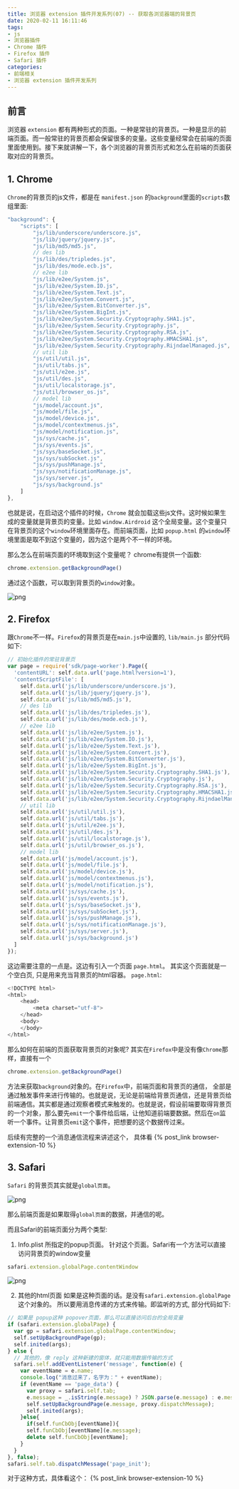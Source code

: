```yaml
---
title: 浏览器 extension 插件开发系列(07) -- 获取各浏览器端的背景页
date: 2020-02-11 16:11:46
tags: 
- js
- 浏览器插件
- Chrome 插件
- Firefox 插件
- Safari 插件
categories: 
- 前端相关
- 浏览器 extension 插件开发系列
---
```

## 前言
浏览器 `extension` 都有两种形式的页面。一种是常驻的背景页。一种是显示的前端页面。而一般常驻的背景页都会保留很多的变量。这些变量经常会在前端的页面里面使用到。接下来就讲解一下，各个浏览器的背景页形式和怎么在前端的页面获取对应的背景页。
<!--more-->
## 1. Chrome
`Chrome`的背景页的js文件，都是在 `manifest.json` 的`background`里面的`scripts`数组里面:
```javascript
"background": {
    "scripts": [
        "js/lib/underscore/underscore.js",
        "js/lib/jquery/jquery.js",
        "js/lib/md5/md5.js",
        // des lib
        "js/lib/des/tripledes.js",
        "js/lib/des/mode.ecb.js",
        // e2ee lib
        "js/lib/e2ee/System.js",
        "js/lib/e2ee/System.IO.js",
        "js/lib/e2ee/System.Text.js",
        "js/lib/e2ee/System.Convert.js",
        "js/lib/e2ee/System.BitConverter.js",
        "js/lib/e2ee/System.BigInt.js",
        "js/lib/e2ee/System.Security.Cryptography.SHA1.js",
        "js/lib/e2ee/System.Security.Cryptography.js",
        "js/lib/e2ee/System.Security.Cryptography.RSA.js",
        "js/lib/e2ee/System.Security.Cryptography.HMACSHA1.js",
        "js/lib/e2ee/System.Security.Cryptography.RijndaelManaged.js",
        // util lib
        "js/util/util.js",
        "js/util/tabs.js",
        "js/util/e2ee.js",
        "js/util/des.js",
        "js/util/localstorage.js",
        "js/util/browser_os.js",
        // model lib
        "js/model/account.js",
        "js/model/file.js",
        "js/model/device.js",
        "js/model/contextmenus.js",
        "js/model/notification.js",
        "js/sys/cache.js",
        "js/sys/events.js",
        "js/sys/baseSocket.js",
        "js/sys/subSocket.js",
        "js/sys/pushManage.js",
        "js/sys/notificationManage.js",
        "js/sys/server.js",
        "js/sys/background.js"
    ]
},
```
也就是说，在启动这个插件的时候，`Chrome` 就会加载这些js文件。这时候如果生成的变量就是背景页的变量。比如 `window.Airdroid` 这个全局变量。这个变量只在背景页的这个`window`环境里面存在。而前端页面，比如 `popup.html` 的`window`环境里面是取不到这个变量的，因为这个是两个不一样的环境。

那么怎么在前端页面的环境取到这个变量呢？ chrome有提供一个函数:
```javascript
chrome.extension.getBackgroundPage()
```
通过这个函数，可以取到背景页的`window`对象。

![png](1.png)

## 2. Firefox
跟`Chrome`不一样。`Firefox`的背景页是在`main.js`中设置的, `lib/main.js` 部分代码如下:
```javascript
// 初始化插件的常驻背景页
var page = require('sdk/page-worker').Page({
  'contentURL': self.data.url('page.html?version=1'),
  'contentScriptFile': [
    self.data.url('js/lib/underscore/underscore.js'),
    self.data.url('js/lib/jquery/jquery.js'),
    self.data.url('js/lib/md5/md5.js'),
    // des lib
    self.data.url('js/lib/des/tripledes.js'),
    self.data.url('js/lib/des/mode.ecb.js'),
    // e2ee lib
    self.data.url('js/lib/e2ee/System.js'),
    self.data.url('js/lib/e2ee/System.IO.js'),
    self.data.url('js/lib/e2ee/System.Text.js'),
    self.data.url('js/lib/e2ee/System.Convert.js'),
    self.data.url('js/lib/e2ee/System.BitConverter.js'),
    self.data.url('js/lib/e2ee/System.BigInt.js'),
    self.data.url('js/lib/e2ee/System.Security.Cryptography.SHA1.js'),
    self.data.url('js/lib/e2ee/System.Security.Cryptography.js'),
    self.data.url('js/lib/e2ee/System.Security.Cryptography.RSA.js'),
    self.data.url('js/lib/e2ee/System.Security.Cryptography.HMACSHA1.js'),
    self.data.url('js/lib/e2ee/System.Security.Cryptography.RijndaelManaged.js'),
    // util lib
    self.data.url('js/util/util.js'),
    self.data.url('js/util/tabs.js'),
    self.data.url('js/util/e2ee.js'),
    self.data.url('js/util/des.js'),
    self.data.url('js/util/localstorage.js'),
    self.data.url('js/util/browser_os.js'),
    // model lib
    self.data.url('js/model/account.js'),
    self.data.url('js/model/file.js'),
    self.data.url('js/model/device.js'),
    self.data.url('js/model/contextmenus.js'),
    self.data.url('js/model/notification.js'),
    self.data.url('js/sys/cache.js'),
    self.data.url('js/sys/events.js'),
    self.data.url('js/sys/baseSocket.js'),
    self.data.url('js/sys/subSocket.js'),
    self.data.url('js/sys/pushManage.js'),
    self.data.url('js/sys/notificationManage.js'),
    self.data.url('js/sys/server.js'),
    self.data.url('js/sys/background.js')
  ]
});
```
这边需要注意的一点是。这边有引入一个页面 `page.html`。 其实这个页面就是一个空白页, 只是用来充当背景页的html容器。 `page.html`:
```javascript
<!DOCTYPE html>
<html>
    <head>
        <meta charset="utf-8">
    </head>
    <body>
    </body>
</html>
```
那么如何在前端的页面获取背景页的对象呢? 其实在`Firefox`中是没有像`Chrome`那样，直接有一个
```javascript
chrome.extension.getBackgroundPage() 
```
方法来获取`background`对象的。在`Firefox`中，前端页面和背景页的通信， 全部是通过触发事件来进行传输的。也就是说，无论是前端给背景页通信，还是背景页给前端通信。其实都是通过观察者模式来触发的。也就是说，假设前端要取得背景页的一个对象，那么要先`emit`一个事件给后端，让他知道前端要数据。然后在`on`监听一个事件。让背景页`emit`这个事件，把想要的这个数据传过来。

后续有完整的一个消息通信流程来讲述这个， 具体看 {% post_link browser-extension-10 %}

## 3. Safari
`Safari` 的背景页其实就是`global页面`。

![png](2.png)

那么前端页面是如果取得`global页面`的数据，并通信的呢。

而且Safari的前端页面分为两个类型:
1. Info.plist 所指定的popup页面。
针对这个页面。Safari有一个方法可以直接访问背景页的window变量
```javascript
safari.extension.globalPage.contentWindow
```

![png](3.png)

2. 其他的html页面
如果是这种页面的话。是没有`safari.extension.globalPage` 这个对象的。 所以要用消息传递的方式来传输。即监听的方式, 部分代码如下:
```javascript
// 如果是 popup这种 popover页面，那么可以直接访问后台的全局变量
if (safari.extension.globalPage) {
  var gp = safari.extension.globalPage.contentWindow;
  self.setUpBackgroundPage(gp);
  self.inited(args);
} else {
  // 其他的，像 reply 这种新建的窗体，就只能用数据传输的方式
  safari.self.addEventListener('message', function(e) {
    var eventName = e.name;
    console.log("消息过来了，名字为：" + eventName);
    if (eventName == 'page_data') {
      var proxy = safari.self.tab;
      e.message = _.isString(e.message) ? JSON.parse(e.message) : e.message;
      self.setUpBackgroundPage(e.message, proxy.dispatchMessage);
      self.inited(args);
    }else{
      if(self.funCbObj[eventName]){
      self.funCbObj[eventName](e.message);
      delete self.funCbObj[eventName];
    }
  }
}, false);
safari.self.tab.dispatchMessage('page_init');
```
对于这种方式，具体看这个： {% post_link browser-extension-10 %}







